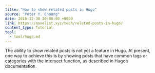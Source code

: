```yaml
---
title: "How to show related posts in Hugo"
source: "Peter Y. Chuang"
date: 2016-12-30 20:08:00 +0000
link: https://novelist.xyz/tech/related-posts-in-hugo/
content_type: Tutorial
tool:
  - tool/hugo.md
---
```

The ability to show related posts is not yet a feature in Hugo. At present, one way to achieve this is by showing posts that have common tags or categories with the intersect function, as described in Hugo’s documentation.






